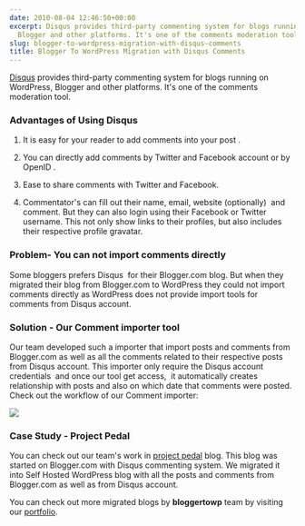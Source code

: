 ```yaml
---
date: 2010-08-04 12:46:50+00:00
excerpt: Disqus provides third-party commenting system for blogs running on WordPress,
  Blogger and other platforms. It's one of the comments moderation tool.
slug: blogger-to-wordpress-migration-with-disqus-comments
title: Blogger To WordPress Migration with Disqus Comments
---
```


[Disqus](http://disqus.com/) provides third-party commenting system for blogs running on WordPress, Blogger and other platforms. It's one of the comments moderation tool.


### Advantages of Using Disqus





	
  1. It is easy for your  reader to add comments into your post .

	
  2. You can directly add  comments by Twitter and Facebook account or by OpenID .

	
  3. Ease to share comments with Twitter and Facebook.

	
  4. Commentator's can fill out their name,  email, website (optionally)  and comment. But they can also login using  their Facebook or Twitter username. This not only show links to  their profiles, but also includes their respective profile gravatar.




### Problem- You can not import comments directly


Some bloggers prefers Disqus  for their Blogger.com blog. But when they migrated their blog from Blogger.com to WordPress they could not import comments directly as WordPress does not provide import tools for comments from Disqus account.


### Solution - Our Comment importer tool


Our team developed such a importer that import posts and comments from Blogger.com as well as all the comments related to their respective posts from Disqus account. This importer only require the Disqus account credentials  and once our tool get access,  it automatically creates relationship with posts and also on which date that comments were posted.
Check out the workflow of our Comment importer:

[![](https://rtcamp.com/wp-content/uploads/2010/08/Disqus-comments.jpg)](https://rtcamp.com/wp-content/uploads/2012/09/Disqus-comments.jpg)


### Case Study - Project Pedal


You can check out our team's work in [project pedal](http://www.blog.projectpedal.com/) blog. This blog was started on Blogger.com with Disqus commenting system. We migrated it into Self Hosted WordPress blog with all the posts and comments from Blogger.com as well as from Disqus account.

You can check out more migrated blogs by **bloggertowp** team by visiting our [portfolio](http://bloggertowp.org/portfolio/).
